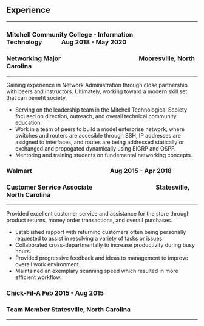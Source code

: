 ## Experience
-------------------

### Mitchell Community College - Information Technology&nbsp;&nbsp;&nbsp;&nbsp;&nbsp;&nbsp;&nbsp;&nbsp;&nbsp;&nbsp;&nbsp;&nbsp;&nbsp;Aug 2018 - May 2020
### Networking Major&nbsp;&nbsp;&nbsp;&nbsp;&nbsp;&nbsp;&nbsp;&nbsp;&nbsp;&nbsp;&nbsp;&nbsp;&nbsp;&nbsp;&nbsp;&nbsp;&nbsp;&nbsp;&nbsp;&nbsp;&nbsp;&nbsp;&nbsp;&nbsp;&nbsp;&nbsp;&nbsp;&nbsp;&nbsp;&nbsp;&nbsp;&nbsp;&nbsp;&nbsp;&nbsp;&nbsp;&nbsp;&nbsp;&nbsp;&nbsp;&nbsp;&nbsp;&nbsp;&nbsp;&nbsp;&nbsp;&nbsp;&nbsp;&nbsp;&nbsp;&nbsp;&nbsp;&nbsp;Mooresville, North Carolina
--------------------------------------------------
Gaining experience in Network Administration through close partnership with peers and instructors.  Ultimately, working toward a modern skill set that can benefit society.

 * Serving on the leadership team in the Mitchell Technological Scoiety focused on direction, outreach, and overall technical community education.
 * Work in a team of peers to build a model enterprise network, where switches and routers are accesible through SSH, IP addresses are assigned to interfaces, and routes are being addressed statically or exchanged and propogated dynamically using EIGRP and OSPF.
 * Mentoring and training students on fundemental networking concepts.


### Walmart &nbsp;&nbsp;&nbsp;&nbsp;&nbsp;&nbsp;&nbsp;&nbsp;&nbsp;&nbsp;&nbsp;&nbsp;&nbsp;&nbsp;&nbsp;&nbsp;&nbsp;&nbsp;&nbsp;&nbsp;&nbsp;&nbsp;&nbsp;&nbsp;&nbsp;&nbsp;&nbsp;&nbsp;&nbsp;&nbsp;&nbsp;&nbsp;&nbsp;&nbsp;&nbsp;&nbsp;&nbsp;&nbsp;&nbsp;&nbsp;&nbsp;&nbsp;&nbsp;&nbsp;&nbsp;&nbsp;&nbsp;&nbsp;&nbsp;&nbsp;&nbsp;&nbsp;Aug 2015 - Apr 2018
### Customer Service Associate&nbsp;&nbsp;&nbsp;&nbsp;&nbsp;&nbsp;&nbsp;&nbsp;&nbsp;&nbsp;&nbsp;&nbsp;&nbsp;&nbsp;&nbsp;&nbsp;&nbsp;&nbsp;&nbsp;&nbsp;&nbsp;&nbsp;&nbsp;&nbsp;&nbsp;&nbsp;&nbsp;&nbsp;&nbsp;&nbsp;&nbsp;&nbsp;&nbsp;&nbsp;&nbsp;&nbsp;&nbsp;&nbsp;&nbsp;&nbsp;&nbsp;&nbsp;&nbsp;Statesville, North Carolina
--------------------------------------------------------------
Provided excellent customer service and assistance for the store through product returns, money order transactions, and overall purchases.

 * Established rapport with returning customers often being personally requested to assist in resolving a variety of tasks or issues.
 * Collaborated cross-departmentally to increase productivity during busy hours.
 * Provided progressive feedback and ideas to management to improve overall work environment.
 * Maintained an exemplary scanning speed which resulted in more efficient workflow.

### Chick-Fil-A           Feb 2015 - Aug 2015
### Team Member   Statesville, North Carolina
-----------------------------------------------

